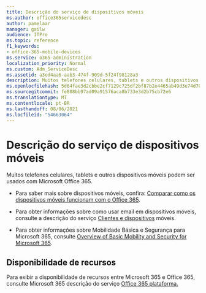 ```yaml
---
title: Descrição do serviço de dispositivos móveis
ms.author: office365servicedesc
author: pamelaar
manager: gailw
audience: ITPro
ms.topic: reference
f1_keywords:
- office-365-mobile-devices
ms.service: o365-administration
localization_priority: Normal
ms.custom: Adm_ServiceDesc
ms.assetid: a3ed4aa6-aab3-474f-909d-5f24f98128a3
description: Muitos telefones celulares, tablets e outros dispositivos móveis podem ser usados com Microsoft Office 365.
ms.openlocfilehash: 5d64fae3d2cbbe2cf7129c725df2bf87b2e4465ab49d3e74d700bc92e903b4d9
ms.sourcegitcommit: fe808bb97ad09a91576aca8b733e3d2b75cb72e6
ms.translationtype: MT
ms.contentlocale: pt-BR
ms.lasthandoff: 08/06/2021
ms.locfileid: "54663064"
---
```

# <a name="mobile-devices-service-description"></a>Descrição do serviço de dispositivos móveis

Muitos telefones celulares, tablets e outros dispositivos móveis podem ser usados com Microsoft Office 365. 
  
- Para saber mais sobre dispositivos móveis, confira: [Comparar como os dispositivos móveis funcionam com o Office 365](https://go.microsoft.com/fwlink/p/?LinkId=282337).
    
- Para obter informações sobre como usar email em dispositivos móveis, consulte a descrição do serviço [Clientes e dispositivos](../exchange-online-service-description/clients-and-mobile-devices.md) móveis. 
    
- Para obter informações sobre Mobilidade Básica e Segurança para Microsoft 365, consulte [Overview of Basic Mobility and Security for Microsoft 365](/microsoft-365/admin/basic-mobility-security/overview).
    
## <a name="feature-availability"></a>Disponibilidade de recursos

Para exibir a disponibilidade de recursos entre Microsoft 365 e Office 365, consulte Microsoft 365 descrição do serviço [Office 365 plataforma.](office-365-platform-service-description.md)

